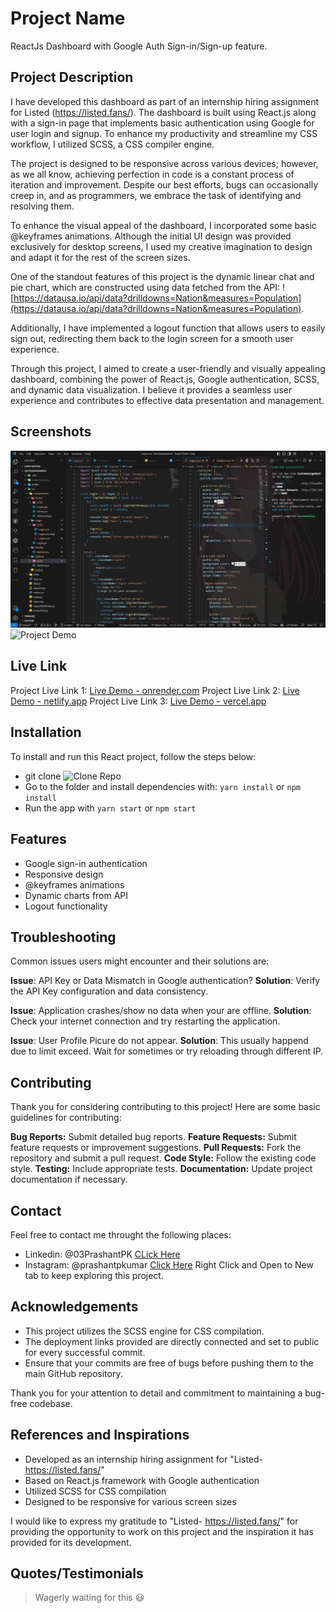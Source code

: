 # Project Name

ReactJs Dashboard with Google Auth Sign-in/Sign-up feature.

## Project Description

I have developed this dashboard as part of an internship hiring assignment for Listed (https://listed.fans/). The dashboard is built using React.js along with a sign-in page that implements basic authentication using Google for user login and signup. To enhance my productivity and streamline my CSS workflow, I utilized SCSS, a CSS compiler engine.

The project is designed to be responsive across various devices; however, as we all know, achieving perfection in code is a constant process of iteration and improvement. Despite our best efforts, bugs can occasionally creep in, and as programmers, we embrace the task of identifying and resolving them.

To enhance the visual appeal of the dashboard, I incorporated some basic @keyframes animations. Although the initial UI design was provided exclusively for desktop screens, I used my creative imagination to design and adapt it for the rest of the screen sizes.

One of the standout features of this project is the dynamic linear chat and pie chart, which are constructed using data fetched from the API: ![https://datausa.io/api/data?drilldowns=Nation&measures=Population](https://datausa.io/api/data?drilldowns=Nation&measures=Population).

Additionally, I have implemented a logout function that allows users to easily sign out, redirecting them back to the login screen for a smooth user experience.

Through this project, I aimed to create a user-friendly and visually appealing dashboard, combining the power of React.js, Google authentication, SCSS, and dynamic data visualization. I believe it provides a seamless user experience and contributes to effective data presentation and management.

## Screenshots

![Directory Structure](https://github.com/03prashantpk/listedAssignment/blob/master/public/screenshot1.JPG)
![Project Demo](https://github.com/03prashantpk/listedAssignment/blob/master/public/screenshot1.gif.gif)

## Live Link

Project Live Link 1: [Live Demo - onrender.com](https://listedassignment.onrender.com/)
Project Live Link 2: [Live Demo - netlify.app](https://prashant-listedassignment.netlify.app/)
Project Live Link 3: [Live Demo - vercel.app](https://listed-assignment-navy.vercel.app/)

## Installation

To install and run this React project, follow the steps below:
- git clone ![Clone Repo](https://github.com/03prashantpk/listedAssignment.git) 
- Go to the folder and install dependencies with: `yarn install` or `npm install`
- Run the app with `yarn start` or `npm start`


## Features
- Google sign-in authentication
- Responsive design
- @keyframes animations
- Dynamic charts from API
- Logout functionality

## Troubleshooting

Common issues users might encounter and their solutions are:

**Issue**: API Key or Data Mismatch in Google authentication?
**Solution**:  Verify the API Key configuration and data consistency.

**Issue**: Application crashes/show no data when your are offline.
**Solution**: Check your internet connection and try restarting the application.

**Issue**: User Profile Picure do not appear.
**Solution**: This usually happend due to limit exceed. Wait for sometimes or try reloading through different IP.


## Contributing

Thank you for considering contributing to this project! Here are some basic guidelines for contributing:

**Bug Reports:** Submit detailed bug reports.
**Feature Requests:** Submit feature requests or improvement suggestions.
**Pull Requests:** Fork the repository and submit a pull request.
**Code Style:** Follow the existing code style.
**Testing:** Include appropriate tests.
**Documentation:** Update project documentation if necessary.


## Contact

Feel free to contact me throught the following places:
- Linkedin: @03PrashantPK [CLick Here](linkedin.com/in/03prashantpk/)
- Instagram: @prashantpkumar [Click Here](https://www.instagram.com/prashantpkumar/)
Right Click and Open to New tab to keep exploring this project.

## Acknowledgements
- This project utilizes the SCSS engine for CSS compilation.
- The deployment links provided are directly connected and set to public for every successful commit.
- Ensure that your commits are free of bugs before pushing them to the main GitHub repository.

Thank you for your attention to detail and commitment to maintaining a bug-free codebase.


## References and Inspirations

- Developed as an internship hiring assignment for "Listed- https://listed.fans/"
- Based on React.js framework with Google authentication
- Utilized SCSS for CSS compilation
- Designed to be responsive for various screen sizes

I would like to express my gratitude to "Listed- https://listed.fans/" for providing the opportunity to work on this project and the inspiration it has provided for its development.



## Quotes/Testimonials

> Wagerly waiting for this 😃